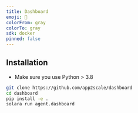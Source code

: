 ```yaml
---
title: Dashboard
emoji: 🐠
colorFrom: gray
colorTo: gray
sdk: docker
pinned: false
---
```


## Installation
* Make sure you use Python > 3.8
~~~bash
git clone https://github.com/app2scale/dashboard
cd dashboard
pip install -e .
solara run agent.dashboard